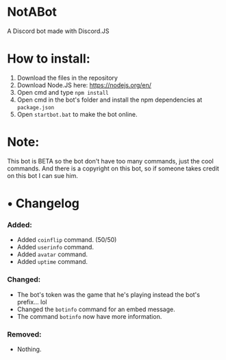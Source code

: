 # NotABot
A Discord bot made with Discord.JS
# How to install:
1. Download the files in the repository 
2. Download Node.JS here: https://nodejs.org/en/
3. Open cmd and type `npm install`
4. Open cmd in the bot's folder and install the npm dependencies at `package.json`
5. Open `startbot.bat` to make the bot online.
# Note:
This bot is BETA so the bot don't have too many commands, just the cool commands.
And there is a copyright on this bot, so if someone takes credit on this bot I can sue him.
# • Changelog
### Added:
+ Added `coinflip` command. (50/50)
+ Added `userinfo` command.
+ Added `avatar` command.
+ Added `uptime` command.
### Changed:
+ The bot's token was the game that he's playing instead the bot's prefix... lol
+ Changed the `botinfo` command for an embed message.
+ The command `botinfo` now have more information.
### Removed:
- Nothing.
